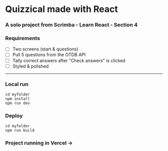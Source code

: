 # Quizzical made with React

### A solo project from Scrimba - Learn React - Section 4

### Requirements
- [ ] Two screens (start & questions)
- [ ] Pull 5 questions from the OTDB API
- [ ] Tally correct answers after "Check answers" is clicked
- [ ] Styled & polished

---

### Local run
``` 
cd myfolder
npm install
npm run dev
```

### Deploy
``` 
cd myfolder
npm run build
```

### Project running in Vercel -> 
